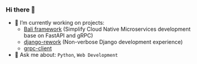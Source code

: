 ### Hi there 👋

- 🌴 I’m currently working on projects:
  -  [Bali framework](https://github.com/bali-framework/bali) (Simplify Cloud Native Microservices development base on FastAPI and gRPC)
  -  [django-rework](https://github.com/rework-union/django-rework) (Non-verbose Django development experience)
  -  [grpc-client](https://github.com/JoshYuJump/grpc_client)
- 💬 Ask me about: `Python`, `Web Development`

<!--
**JoshYuJump/JoshYuJump** is a ✨ _special_ ✨ repository because its `README.md` (this file) appears on your GitHub profile.

Here are some ideas to get you started:

- 🔭 I’m currently working on ...
- 🌱 I’m currently learning ...
- 👯 I’m looking to collaborate on ...
- 🤔 I’m looking for help with ...
- 💬 Ask me about ...
- 📫 How to reach me: ...
- 😄 Pronouns: ...
- ⚡ Fun fact: ...
-->

